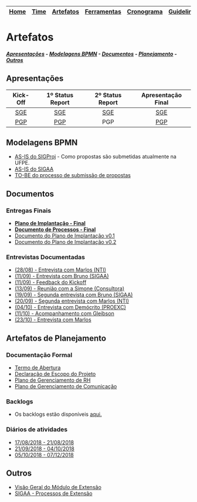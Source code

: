 | [Home](https://github.com/ricarthlima/plano_impantacao_extensao) | [Time](https://github.com/ricarthlima/plano_impantacao_extensao/blob/master/pages/time.md) | [Artefatos]() | [Ferramentas](https://github.com/ricarthlima/plano_impantacao_extensao/blob/master/pages/ferramentas.md) | [Cronograma](https://github.com/ricarthlima/plano_impantacao_extensao/blob/master/pages/cronograma.md) | [Guidelines](https://github.com/ricarthlima/plano_implantacao_extensao/blob/master/pages/guidelines.md) |
|-|-|-|-|-|-|

# Artefatos
##### [Apresentações](#apresentações) - [Modelagens BPMN](#modelagens-bpmn) - [Documentos](#documentos) - [Planejamento](#artefatos-de-planejamento) - [Outros](#outros)
## Apresentações
|Kick-Off|1º Status Report|2º Status Report|Apresentação Final|
|:------:|:--------------:|:--------------:|:----------------:|
|[SGE](https://github.com/ricarthlima/plano_implantacao_extensao/blob/master/artefatos/apresenta%C3%A7%C3%B5es/%5B01%5D%20Kick-Off.pdf)| [SGE](https://github.com/ricarthlima/plano_implantacao_extensao/blob/master/artefatos/apresenta%C3%A7%C3%B5es/%5B02%5D%201%C2%BA%20Status%20report.pdf)|[SGE](https://github.com/ricarthlima/plano_implantacao_extensao/blob/master/artefatos/apresenta%C3%A7%C3%B5es/%5B03%5D%202%C2%BA%20Status%20report.pdf)|[SGE](https://github.com/ricarthlima/plano_implantacao_extensao/blob/master/artefatos/apresenta%C3%A7%C3%B5es/apresentacao_final.pdf)|
|[PGP](https://github.com/ricarthlima/plano_implantacao_extensao/blob/master/artefatos/apresenta%C3%A7%C3%B5es/%5BPGP%5D-Apresenta%C3%A7%C3%A3o%20do%20Kick-off.pdf)|[PGP](https://github.com/ricarthlima/plano_implantacao_extensao/blob/master/artefatos/apresenta%C3%A7%C3%B5es/%5BPGP%5D-1%C2%BA%20Status%20Report.pdf)|PGP|[PGP](https://github.com/ricarthlima/plano_implantacao_extensao/blob/master/artefatos/apresenta%C3%A7%C3%B5es/apresentacao_final.pdf)|
## Modelagens BPMN
- [AS-IS do SIGProj](https://drive.google.com/drive/folders/1ogGXk2yVvqusab61xVpVcqCZjHJkRA3v?usp=sharing) - Como propostas são submetidas atualmente na UFPE.
- [AS-IS do SIGAA](https://drive.google.com/drive/folders/1Ey7f4voDveOqnAMAzoobxxfiOuUt5982?usp=sharing)
- [TO-BE do processo de submissão de propostas](https://drive.google.com/drive/folders/1l8zLRfIqaKlvE3KhbwFNQ9L5AdcbYkZc?usp=sharing)

## Documentos

### Entregas Finais
- **[Plano de Implantação - Final](https://github.com/ricarthlima/plano_implantacao_extensao/blob/master/artefatos/documentos/entregas_finais/plano_de_implanta%C3%A7%C3%A3o_v1.0.pdf)**
- **[Documento de Processos - Final](https://github.com/ricarthlima/plano_implantacao_extensao/blob/master/artefatos/documentos/entregas_finais/documento_de_modelagem_processos.pdf)**
- [Documento do Plano de Implantação v0.1](https://github.com/ricarthlima/plano_implantacao_extensao/blob/master/artefatos/documentos/entregas_finais/plano_de_implantacao_extensao_v0.1.pdf)
- [Documento do Plano de Implantação v0.2](https://github.com/ricarthlima/plano_implantacao_extensao/blob/master/artefatos/documentos/entregas_finais/plano_de_implantacao_v0.2.pdf)

### Entrevistas Documentadas
- [(28/08) - Entrevista com Marlos (NTI)](https://github.com/ricarthlima/plano_implantacao_extensao/tree/master/artefatos/documentos/entrevistas/%5B08-28%5D-Entrevista_Marlos)
- [(11/09) - Entrevista com Bruno (SIGAA)](https://github.com/ricarthlima/plano_implantacao_extensao/tree/master/artefatos/documentos/entrevistas/%5B09-11%5D-Entrevista_Bruno)
- [(11/09) - Feedback do Kickoff](https://github.com/ricarthlima/plano_implantacao_extensao/tree/master/artefatos/documentos/entrevistas/%5B09-11%5D-Feedback_Kick-off)
- [(13/09) - Reunião com a Simone (Consultora)](https://github.com/ricarthlima/plano_implantacao_extensao/tree/master/artefatos/documentos/entrevistas/%5B09-13%5D-Feedback_Kick-off_Simone)
- [(19/09) - Segunda entrevista com Bruno (SIGAA)](https://github.com/ricarthlima/plano_implantacao_extensao/blob/master/artefatos/documentos/entrevistas/%5B09_19%5D%20Segundo%20contato%20com%20Bruno.docx)
- [(20/09) - Segunda entrevista com Marlos (NTI)](https://github.com/ricarthlima/plano_implantacao_extensao/tree/master/artefatos/documentos/entrevistas/%5B09-20%5D-Segunda_Entrevista_Marlos)
- [(04/10) - Entrevista com Demócrito (PROEXC)](https://github.com/ricarthlima/plano_implantacao_extensao/tree/master/artefatos/documentos/entrevistas/%5B10-04%5D-Entrevista_Dem%C3%B3crito-(Coordenador%20proexc))
- [(11/10) - Acompanhamento com Gleibson](https://github.com/ricarthlima/plano_implantacao_extensao/tree/master/artefatos/documentos/entrevistas/%5B10-11%5D-Acompanhamento_Gleibson)
- [(23/10) - Entrevista com Marlos](https://github.com/ricarthlima/plano_implantacao_extensao/tree/master/artefatos/documentos/entrevistas/%5B10-23%5D-Feedback_Marlos)

## Artefatos de Planejamento
### Documentação Formal
- [Termo de Abertura](https://github.com/ricarthlima/plano_implantacao_extensao/blob/master/artefatos/documentos/planejamento/%5BEO%5D%20Termo%20de%20abertura.pdf)
- [Declaração de Escopo do Projeto](https://github.com/ricarthlima/plano_implantacao_extensao/blob/master/artefatos/documentos/planejamento/%5BEO%5D%20Declara%C3%A7%C3%A3o%20de%20Escopo%20do%20Projeto.pdf)
- [Plano de Gerenciamento de RH](https://github.com/ricarthlima/plano_implantacao_extensao/blob/master/artefatos/documentos/planejamento/%5BEO%5D%20Plano%20de%20Gerenciamento%20de%20Recursos%20Humanos.pdf)
- [Plano de Gerenciamento de Comunicação](https://github.com/ricarthlima/plano_implantacao_extensao/blob/master/artefatos/documentos/planejamento/%5BEO%5D%20Plano%20de%20Gerenciamento%20das%20Comunica%C3%A7%C3%B5es.pdf)

### Backlogs
- Os backlogs estão disponíveis [aqui.](http://www.equipeone.com.br/extensao/backlog)  

### Diários de atividades
- [17/08/2018 - 21/08/2018](https://docs.google.com/document/d/1p6EftRpvFybZagl0a_yejEfk1oa-4S-rt-3Qy5P7dhI/edit?usp=sharing)
- [21/09/2018 - 04/10/2018](https://docs.google.com/document/d/1xOkeoaQqWZrJne1VzxdVa9CtUmiXxb32jPKdqH0VHvY/edit?usp=sharing)
- [05/10/2018 - 07/12/2018](https://docs.google.com/document/d/1ZP6ZTkIMpOn3IkuxcbO_2sfUwSgBVapC4Lo4Qi45BOc/edit?usp=sharing)


## Outros
- [Visão Geral do Módulo de Extensão](https://github.com/ricarthlima/plano_implantacao_extensao/blob/master/artefatos/documentos/visao-geral-extensao.pdf)
- [SIGAA - Processos de Extensão](https://github.com/ricarthlima/plano_implantacao_extensao/blob/master/artefatos/documentos/sigaa-extensao-processo.pdf)
